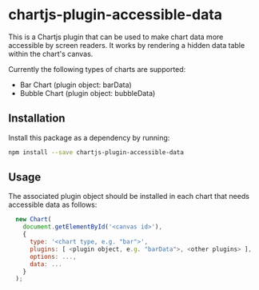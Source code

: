 # chartjs-plugin-accessible-data

This is a Chartjs plugin that can be used to make chart data more accessible by screen readers.
It works by rendering a hidden data table within the chart's canvas.

Currently the following types of charts are supported:
- Bar Chart (plugin object: barData)
- Bubble Chart (plugin object: bubbleData)

## Installation
Install this package as a dependency by running:
```bash
npm install --save chartjs-plugin-accessible-data
```

## Usage
The associated plugin object should be installed in each chart that needs accessible data
as follows:

```javascript
  new Chart(
    document.getElementById('<canvas id>'),
    {
      type: '<chart type, e.g. "bar">',
      plugins: [ <plugin object, e.g. "barData">, <other plugins> ],
      options: ...,
      data: ...
    }
  );
```